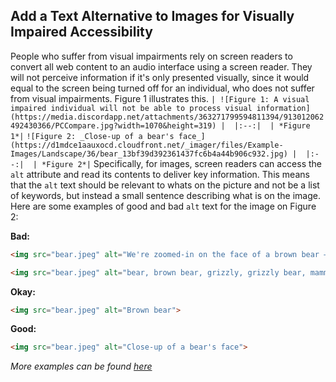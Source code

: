 ## Add a Text Alternative to Images for Visually Impaired Accessibility

People who suffer from visual impairments rely on screen readers to convert all web content to an audio interface using a screen reader. They will not perceive information if it's only presented visually, since it would equal to the screen being turned off for an individual, who does not suffer from visual impairments. Figure 1 illustrates this. 
``
| ![Figure 1: A visual impaired individual will not be able to process visual information](https://media.discordapp.net/attachments/363271799594811394/913012062492430366/PCCompare.jpg?width=1070&height=319) | 
|:--:| 
| *Figure 1*|
`` 
``
![Figure 2: _Close-up of a bear's face_](https://d1mdce1aauxocd.cloudfront.net/_imager/files/Example-Images/Landscape/36/bear_13bf39d392361437fc6b4a44b906c932.jpg) | 
|:--:| 
| *Figure 2*|
``
Specifically, for images, screen readers can access the `alt` attribute and read its contents to deliver key information. This means that the `alt` text should be relevant to whats on the picture and not be a list of keywords, but instead a small sentence describing what is on the image. Here are some examples of good and bad `alt` text for the image on Figure 2:



**Bad:**    
```html
<img src="bear.jpeg" alt="We're zoomed-in on the face of a brown bear – sometimes known as a grizzly – gazing majestically into the middle distance. Perhaps she's hungry, or has spotted a threat?">
```
```html
<img src="bear.jpeg" alt="bear, brown bear, grizzly, grizzly bear, mammal, carnivore">
```
**Okay:**    
```html
<img src="bear.jpeg" alt="Brown bear">
```
**Good:**    
```html
<img src="bear.jpeg" alt="Close-up of a bear's face">
```




*More examples can be found [here][1]*  

[1]: https://supercooldesign.co.uk/blog/how-to-write-good-alt-text
